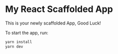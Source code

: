 # My React Scaffolded App

This is your newly scaffolded App, Good Luck!

To start the app, run:

```sh
yarn install
yarn dev
```
